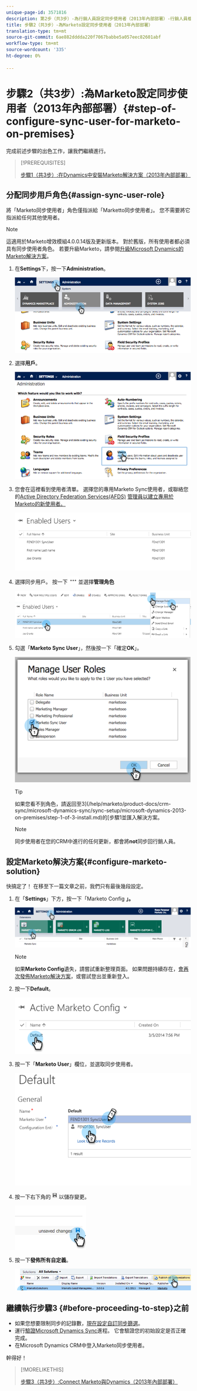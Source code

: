 ```yaml
---
unique-page-id: 3571816
description: 第2步（共3步）-為行銷人員設定同步使用者（2013年內部部署）-行銷人員檔案——產品檔案
title: 步驟2（共3步）-為Marketo設定同步使用者（2013年內部部署）
translation-type: tm+mt
source-git-commit: 6ae882dddda220f7067babbe5a057eec82601abf
workflow-type: tm+mt
source-wordcount: '335'
ht-degree: 0%

---
```



# 步驟2（共3步）:為Marketo設定同步使用者（2013年內部部署）{#step-of-configure-sync-user-for-marketo-on-premises}

完成前述步驟的出色工作，讓我們繼續進行。

>[!PREREQUISITES]
>
>[步驟1（共3步）:在Dynamics中安裝Marketo解決方案（2013年內部部署）](/help/marketo/product-docs/crm-sync/microsoft-dynamics-sync/sync-setup/microsoft-dynamics-2013-on-premises/step-1-of-3-install.md)

## 分配同步用戶角色{#assign-sync-user-role}

將「Marketo同步使用者」角色僅指派給「Marketto同步使用者」。 您不需要將它指派給任何其他使用者。

>[!NOTE]
>
>這適用於Marketo增效模組4.0.0.14版及更新版本。 對於舊版，所有使用者都必須具有同步使用者角色。 若要升級Marketo，請參閱[升級Microsoft Dynamics的Marketo解決方案](/help/marketo/product-docs/crm-sync/microsoft-dynamics-sync/sync-setup/upgrade-the-marketo-solution-for-microsoft-dynamics.md)。

1. 在&#x200B;**Settings**&#x200B;下，按一下&#x200B;**Administration**。

   ![](assets/image2014-12-11-11-3a13-3a19.png)

1. 選擇&#x200B;**用戶**。

   ![](assets/image2014-12-11-11-3a13-3a29.png)

1. 您會在這裡看到使用者清單。 選擇您的專用Marketo Sync使用者，或聯絡您的[Active Directory Federation Services(AFDS)](https://msdn.microsoft.com/en-us/library/bb897402.aspx) [管理員以建立專用於Marketo的新使用者。](https://blogs.technet.com/b/askpfeplat/archive/2014/04/21/introduction-to-active-directory-federation-services-ad-fs-alternateloginid-feature.aspx)

   ![](assets/image2015-3-26-10-3a39-3a35.png)

1. 選擇同步用戶。 按一下![](assets/image2015-3-26-11-3a16-3a22.png)並選擇&#x200B;**管理角色**

   ![](assets/image2015-3-26-11-3a18-3a6.png)

1. 勾選「**Marketo Sync User**」，然後按一下「確定&#x200B;**OK**」。

   ![](assets/image2014-12-11-11-3a14-3a52.png)

   >[!TIP]
   >
   >如果您看不到角色，請返回至3](/help/marketo/product-docs/crm-sync/microsoft-dynamics-sync/sync-setup/microsoft-dynamics-2013-on-premises/step-1-of-3-install.md)的[步驟1並匯入解決方案。

   >[!NOTE]
   >
   >同步使用者在您的CRM中進行的任何更新，都會將&#x200B;**not**&#x200B;同步回行銷人員。

## 設定Marketo解決方案{#configure-marketo-solution}

快搞定了！ 在移至下一篇文章之前，我們只有最後幾段設定。

1. 在「**Settings**」下方，按一下「Marketo Config **」。**

   ![](assets/image2014-12-11-11-3a15-3a1.png)

   >[!NOTE]
   >
   >如果&#x200B;**Marketo Config**&#x200B;遺失，請嘗試重新整理頁面。 如果問題持續存在，[會再次發佈Marketo解決方案](/help/marketo/product-docs/crm-sync/microsoft-dynamics-sync/sync-setup/microsoft-dynamics-2013-on-premises/step-1-of-3-install.md)，或嘗試登出並重新登入。

1. 按一下&#x200B;**Default**。

   ![](assets/image2015-3-26-11-3a30-3a20.png)

1. 按一下「**Marketo User**」欄位，並選取同步使用者。

   ![](assets/image2015-3-26-11-3a29-3a13.png)

1. 按一下右下角的![](assets/image2015-3-13-15-3a10-3a11.png)以儲存變更。

   ![](assets/image2014-12-11-11-3a15-3a32.png)

1. 按一下&#x200B;**發佈所有自定義**。

   ![](assets/publish-all-customizations1.png)

## 繼續執行步驟3 {#before-proceeding-to-step}之前

* 如果您想要限制同步的記錄數，[現在設定自訂同步篩選](/help/marketo/product-docs/crm-sync/microsoft-dynamics-sync/create-a-custom-dynamics-sync-filter.md)。
* 運行[驗證Microsoft Dynamics Sync](/help/marketo/product-docs/crm-sync/microsoft-dynamics-sync/sync-setup/validate-microsoft-dynamics-sync.md)進程。 它會驗證您的初始設定是否正確完成。
* 在Microsoft Dynamics CRM中登入Marketo同步使用者。

幹得好！

>[!MORELIKETHIS]
>
>[步驟3（共3步）:Connect Marketo與Dynamics（2013年內部部署）](/help/marketo/product-docs/crm-sync/microsoft-dynamics-sync/sync-setup/microsoft-dynamics-2013-on-premises/step-3-of-3-connect.md)
